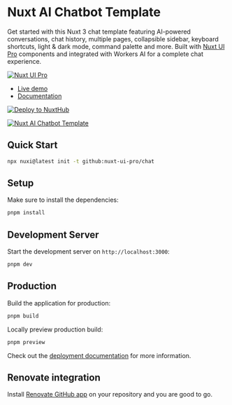 # Nuxt AI Chatbot Template

Get started with this Nuxt 3 chat template featuring AI-powered conversations, chat history, multiple pages, collapsible sidebar, keyboard shortcuts, light & dark mode, command palette and more. Built with [Nuxt UI Pro](https://ui.nuxt.com/getting-started/installation/pro/nuxt) components and integrated with Workers AI for a complete chat experience.

[![Nuxt UI Pro](https://img.shields.io/badge/Made%20with-Nuxt%20UI%20Pro-00DC82?logo=nuxt.js&labelColor=020420)](https://ui.nuxt.com/pro)

- [Live demo](https://chat-template.nuxt.dev/)
- [Documentation](https://ui.nuxt.com/pro/getting-started)

[![Deploy to NuxtHub](https://hub.nuxt.com/button.svg)](https://hub.nuxt.com/new?repo=nuxt-ui-pro/chat)

<a href="https://chat-template.nuxt.dev/" target="_blank">
  <picture>
    <source media="(prefers-color-scheme: dark)" srcset="https://assets.hub.nuxt.com/eyJ0eXAiOiJKV1QiLCJhbGciOiJIUzI1NiJ9.eyJ1cmwiOiJodHRwczovL2NoYXQtdGVtcGxhdGUubnV4dC5kZXYiLCJpYXQiOjE3NDI4NDY2ODB9.n4YCsoNz8xatox7UMoYZFNo7iS1mC_DT0h0A9cKRoTw.jpg?theme=dark">
    <source media="(prefers-color-scheme: light)" srcset="https://assets.hub.nuxt.com/eyJ0eXAiOiJKV1QiLCJhbGciOiJIUzI1NiJ9.eyJ1cmwiOiJodHRwczovL2NoYXQtdGVtcGxhdGUubnV4dC5kZXYiLCJpYXQiOjE3NDI4NDY2ODB9.n4YCsoNz8xatox7UMoYZFNo7iS1mC_DT0h0A9cKRoTw.jpg?theme=light">
    <img alt="Nuxt AI Chatbot Template" src="https://assets.hub.nuxt.com/eyJ0eXAiOiJKV1QiLCJhbGciOiJIUzI1NiJ9.eyJ1cmwiOiJodHRwczovL2NoYXQtdGVtcGxhdGUubnV4dC5kZXYiLCJpYXQiOjE3NDI4NDY2ODB9.n4YCsoNz8xatox7UMoYZFNo7iS1mC_DT0h0A9cKRoTw.jpg">
  </picture>
</a>

## Quick Start

```bash [Terminal]
npx nuxi@latest init -t github:nuxt-ui-pro/chat
```

## Setup

Make sure to install the dependencies:

```bash
pnpm install
```

## Development Server

Start the development server on `http://localhost:3000`:

```bash
pnpm dev
```

## Production

Build the application for production:

```bash
pnpm build
```

Locally preview production build:

```bash
pnpm preview
```

Check out the [deployment documentation](https://nuxt.com/docs/getting-started/deployment) for more information.

## Renovate integration

Install [Renovate GitHub app](https://github.com/apps/renovate/installations/select_target) on your repository and you are good to go.
